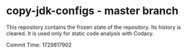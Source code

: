 # copy-jdk-configs - master branch

This repository contains the frozen state of the repository.
Its history is cleared. It is used only for static code
analysis with Codacy.

Commit Time: 1729817902